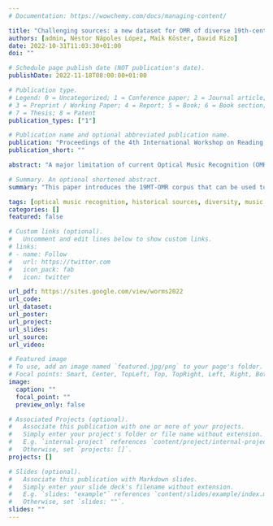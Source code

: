 ```yaml
---
# Documentation: https://wowchemy.com/docs/managing-content/

title: "Challenging sources: a new dataset for OMR of diverse 19th-century music theory examples"
authors: [admin, Néstor Nápoles López, Maik Köster, David Rizo]
date: 2022-10-31T11:03:30+01:00
doi: ""

# Schedule page publish date (NOT publication's date).
publishDate: 2022-11-18T08:00:00+01:00

# Publication type.
# Legend: 0 = Uncategorized; 1 = Conference paper; 2 = Journal article;
# 3 = Preprint / Working Paper; 4 = Report; 5 = Book; 6 = Book section;
# 7 = Thesis; 8 = Patent
publication_types: ["1"]

# Publication name and optional abbreviated publication name.
publication: "Proceedings of the 4th International Workshop on Reading Music Systems (WoRMS 2022)"
publication_short: ""

abstract: "A major limitation of current Optical Music Recognition (OMR) systems is that their performance strongly depends on the variability in the input images. What for human readers seems almost trivial---e.g., reading music in a range of different font types in different contexts---can drastically reduce the output quality of OMR models. This paper introduces the 19MT-OMR corpus that can be used to test OMR models on a diverse set of sources. We illustrate this challenge by discussing several examples from this data set."

# Summary. An optional shortened abstract.
summary: "This paper introduces the 19MT-OMR corpus that can be used to test OMR models on a diverse set of sources. We illustrate this challenge by discussing several examples from this data set."

tags: [optical music recognition, historical sources, diversity, music theory, digital humanities]
categories: []
featured: false

# Custom links (optional).
#   Uncomment and edit lines below to show custom links.
# links:
# - name: Follow
#   url: https://twitter.com
#   icon_pack: fab
#   icon: twitter

url_pdf: https://sites.google.com/view/worms2022
url_code:
url_dataset:
url_poster:
url_project:
url_slides:
url_source:
url_video:

# Featured image
# To use, add an image named `featured.jpg/png` to your page's folder. 
# Focal points: Smart, Center, TopLeft, Top, TopRight, Left, Right, BottomLeft, Bottom, BottomRight.
image:
  caption: ""
  focal_point: ""
  preview_only: false

# Associated Projects (optional).
#   Associate this publication with one or more of your projects.
#   Simply enter your project's folder or file name without extension.
#   E.g. `internal-project` references `content/project/internal-project/index.md`.
#   Otherwise, set `projects: []`.
projects: []

# Slides (optional).
#   Associate this publication with Markdown slides.
#   Simply enter your slide deck's filename without extension.
#   E.g. `slides: "example"` references `content/slides/example/index.md`.
#   Otherwise, set `slides: ""`.
slides: ""
---
```

